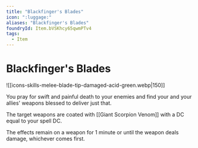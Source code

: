 ```yaml
---
title: "Blackfinger's Blades"
icon: ":luggage:"
aliases: "Blackfinger's Blades"
foundryId: Item.bVSKhcy65qwmPTv4
tags:
  - Item
---
```


# Blackfinger's Blades
![[icons-skills-melee-blade-tip-damaged-acid-green.webp|150]]

You pray for swift and painful death to your enemies and find your and your allies' weapons blessed to deliver just that.

The target weapons are coated with [[Giant Scorpion Venom]] with a DC equal to your spell DC.

The effects remain on a weapon for 1 minute or until the weapon deals damage, whichever comes first.
